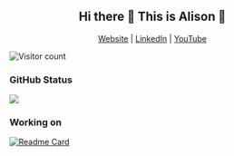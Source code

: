 <h2 align="center"> Hi there 👋 This is Alison 🥰</h2>
  
<p align="center">
  <a href="http://alisonggggg.com/">Website</a> | <a href="https://www.linkedin.com/in/alisonliwenhuang/">LinkedIn</a> | <a href="https://www.youtube.com/channel/UC78ZXf4LLCj0Yw4Lg3MHgdQ">YouTube</a>
</p>

![Visitor count](https://shields-io-visitor-counter.herokuapp.com/badge?page=README)

<h3> GitHub Status</h3>
<a href="https://github.com/alisongh?tab=repositories"><img src="https://github-readme-stats.vercel.app/api?username=alisongh&show_icons=true&count_private=true&hide_title=true&theme=default&hide_border=true"></a>

<!--
**alisongh/alisongh** is a ✨ _special_ ✨ repository because its `README.md` (this file) appears on your GitHub profile.

Here are some ideas to get you started:

- 🔭 I’m currently working on ...
- 🌱 I’m currently learning ...
- 👯 I’m looking to collaborate on ...
- 🤔 I’m looking for help with ...
- 💬 Ask me about ...
- 📫 How to reach me: ...
- 😄 Pronouns: ...
- ⚡ Fun fact: ...
-->

<h3> Working on</h3>

[![Readme Card](https://github-readme-stats.vercel.app/api/pin/?username=alisongh&repo=Mining-Massive-Datasets)](https://github.com/alisongh/Mining-Massive-Datasets)
